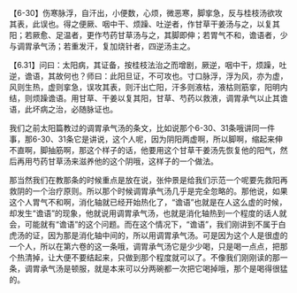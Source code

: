 【6-30】伤寒脉浮，自汗出，小便数，心烦，微恶寒，脚挛急，反与桂枝汤欲攻其表，此误也。得之便厥、咽中干、烦躁、吐逆者，作甘草干姜汤与之，以复其阳；若厥愈、足温者，更作芍药甘草汤与之，其脚即伸；若胃气不和，谵语者，少与调胃承气汤；若重发汗，复加烧针者，四逆汤主之。

【6.31】问曰：太阳病，其证备，按桂枝法治之而增剧，厥逆，咽中干，烦躁，吐逆，谵语，其故何也？师曰：此阳旦证，不可攻也。寸口脉浮，浮为风，亦为虚，风则生热，虚则挛急，误攻其表，则汗出亡阳，汗多则液枯，液枯则筋挛，阳明内结，则烦躁谵语。用甘草、干姜以复其阳，甘草、芍药以救液，调胃承气以止其谵语，此坏病之治，必随脉证也。

我们之前太阳篇教过的调胃承气汤的条文，比如说那个6-30、31条哦讲同一件事，那6-30、31条它是讲说，这个人呢，因为阴阳两虚啊，所以脚啊，缩起来伸不直啊，脚抽筋啊，那这个样子的话，他要用这个甘草干姜汤先恢复他的阳气，然后再用芍药甘草汤来滋养他的这个阴哦，这样子的一个做法。

那当然我们在教那条的时候重点是放在说，张仲景是给我们示范一个呢要先救阳再救阴的一个治疗原则。所以那个时候调胃承气汤几乎是完全忽略的。那他说，如果这个人胃气不和啊，消化轴就已经开始热化了，“谵语”也就是在人这么虚的时候，却发生“谵语”的现象，他就说用调胃承气汤，也就是消化轴热到一个程度的话人就会，可能就有“谵语”的这个问题。而在这个情况下，“谵语”，我们刚讲到不属于白虎汤的证，因为那是消化轴中间的，所以用调胃承气汤。可是因为这个人是很虚的一个人，所以在第六卷的这一条哦，调胃承气汤它是少少喝，只是喝一点点，把那个热清掉，让大便不要结起来，只做到那个程度就可以了。不像我们刚刚读的那一条，调胃承气汤是顿服，就是本来可以分两碗都一次把它喝掉哦，那个是喝得很猛的。
